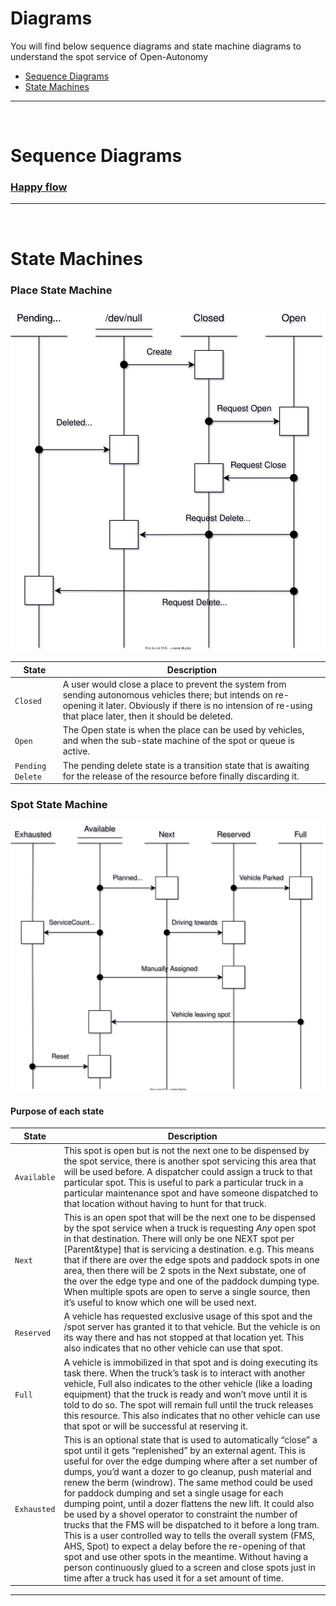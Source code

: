 # Diagrams

You will find below sequence diagrams and state machine diagrams to understand the spot service of Open-Autonomy
- [Sequence Diagrams](#sequence-diagrams)
- [State Machines](#state-machines)


---

<br>

# Sequence Diagrams
###  [Happy flow](HappyFlow.md)


---

<br>

# State Machines

### Place State Machine
![StateMachine Place graphics](../draw.io/StateMachine_Place_v1.drawio.svg)

| State | Description |
|-------|-------------|
| `Closed` | A user would close a place to prevent the system from sending autonomous vehicles there; but intends on re-opening it later.  Obviously if there is no intension of re-using that place later, then it should be deleted. |
| `Open` | The Open state is when the place can be used by vehicles, and when the sub-state machine of the spot or queue is active. |
| `Pending Delete` | The pending delete state is a transition state that is awaiting for the release of the resource before finally discarding it. |



### Spot State Machine
![StateMachine Spot graphics](../draw.io/StateMachine_Spot_v1.drawio.svg)

#### Purpose of each state
| State | Description |
|-------|-------------|
| `Available` | This spot is open but is not the next one to be dispensed by the spot service, there is another spot servicing this area that will be used before.  A dispatcher could assign a truck to that particular spot.  This is useful to park a particular truck in a particular maintenance spot and have someone dispatched to that location without having to hunt for that truck. |
| `Next` | This is an open spot that will be the next one to be dispensed by the spot service when a truck is requesting *Any* open spot in that destination.  There will only be one NEXT spot per [Parent&type] that is servicing a destination.  e.g. This means that if there are over the edge spots and paddock spots in one area, then there will be 2 spots in the Next substate, one of the over the edge type and one of the paddock dumping type. When multiple spots are open to serve a single source, then it’s useful to know which one will be used next. |
| `Reserved` | A vehicle has requested exclusive usage of this spot and the /spot server has granted it to that vehicle.  But the vehicle is on its way there and has not stopped at that location yet.  This also indicates that no other vehicle can use that spot.
| `Full` | A vehicle is immobilized in that spot and is doing executing its task there.  When the truck’s task is to interact with another vehicle, Full also indicates to the other vehicle (like a loading equipment) that the truck is ready and won’t move until it is told to do so.  The spot will remain full until the truck releases this resource.  This also indicates that no other vehicle can use that spot or will be successful at reserving it.
| `Exhausted` |  This is an optional state that is used to automatically “close” a spot until it gets “replenished” by an external agent.  This is useful for over the edge dumping where after a set number of dumps, you’d want a dozer to go cleanup, push material and renew the berm (windrow).  The same method could be used for paddock dumping and set a single usage for each dumping point, until a dozer flattens the new lift.  It could also be used by a shovel operator to constraint the number of trucks that the FMS will be dispatched to it before a long tram.  This is a user controlled way to tells the overall system (FMS, AHS, Spot) to expect a delay before the re-opening of that spot and use other spots in the meantime.  Without having a person continuously glued to a screen and close spots just in time after a truck has used it for a set amount of time. |


---

<br>
